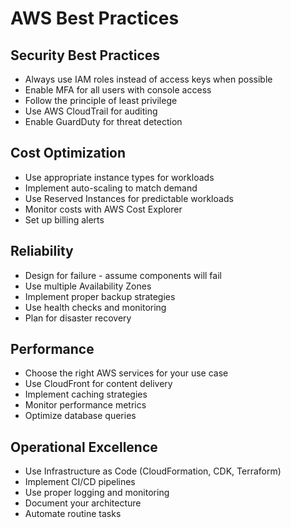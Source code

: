 # AWS Best Practices

## Security Best Practices

- Always use IAM roles instead of access keys when possible
- Enable MFA for all users with console access
- Follow the principle of least privilege
- Use AWS CloudTrail for auditing
- Enable GuardDuty for threat detection

## Cost Optimization

- Use appropriate instance types for workloads
- Implement auto-scaling to match demand
- Use Reserved Instances for predictable workloads
- Monitor costs with AWS Cost Explorer
- Set up billing alerts

## Reliability

- Design for failure - assume components will fail
- Use multiple Availability Zones
- Implement proper backup strategies
- Use health checks and monitoring
- Plan for disaster recovery

## Performance

- Choose the right AWS services for your use case
- Use CloudFront for content delivery
- Implement caching strategies
- Monitor performance metrics
- Optimize database queries

## Operational Excellence

- Use Infrastructure as Code (CloudFormation, CDK, Terraform)
- Implement CI/CD pipelines
- Use proper logging and monitoring
- Document your architecture
- Automate routine tasks
